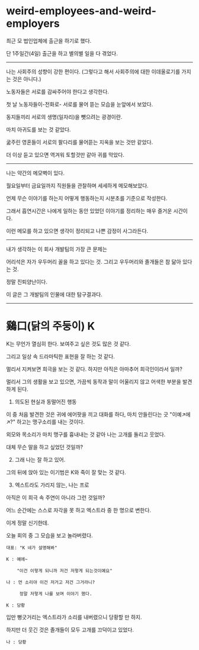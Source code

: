 weird-employees-and-weird-employers
===

최근 모 법인업체에 출근을 하기로 했다.

단 1주일간(4일) 출근을 하고 별의별 일을 다 겪었다.

---

나는 사회주의 성향이 강한 편이다. (그렇다고 해서 사회주의에 대한 이데올로기를 가지는 것은 아니다.)

노동자들은 서로를 감싸주어야 한다고 생각한다.

첫 날 노동자들이-전화로- 서로를 물어 뜯는 모습을 눈앞에서 보았다.

동지들끼리 서로의 생명(일자리)을 뺏으려는 광경이란.

마치 아귀도를 보는 것 같았다.

굶주린 영혼들이 서로의 팔다리를 물어뜯는 지옥을 보는 것만 같았다.

더 이상 듣고 있으면 역겨워 토할것만 같아 귀를 막았다.

---

나는 약간의 메모벽이 있다.

월요일부터 금요일까지 직원들을 관찰하며 세세하게 메모해보았다.

언제 무슨 이야기를 하는지 어떻게 행동하는지 시분초를 기준으로 작성한다.

그래서 흡연시간은 나에게 일하는 동안 있었던 이야기를 정리하는 매우 즐거운 시간이다.

이런 메모를 하고 있으면 생각이 정리되고 나쁜 감정이 사그라든다.

---

내가 생각하는 이 회사 개발팀의 가장 큰 문제는

어리석은 자가 우두머리 꼴을 하고 있다는 것. 그리고 우두머리와 졸개들은 참 닮아 있다는 것.

정말 진퇴양난이다.

이 글은 그 개발팀의 인물에 대한 탐구결과다.

---

#  鷄口(닭의 주둥이) K

K는 무언가 열심히 한다. 보여주고 싶은 것도 많은 것 같다.

그리고 일상 속 드라마틱한 표현을 잘 하는 것 같다.

멀리서 지켜보면 희극을 보는 것 같다. 하지만 아직은 아마추어 희극인이라서 일까?

멀리서 그의 생활을 보고 있으면, 가끔씩 동작과 말이 어울리지 않고 어색한 부분을 발견하게 된다.

1. 의도된 현실과 동떨어진 행동

이 중 처음 발견한 것은 귀에 에어팟을 끼고 대화를 하다, 마치 안들린다는 긋 "이예↗에↗?" 하고는 맹구소리를 내는 것이다.

외모와 목소리가 마치 맹구를 흉내내는 것 같아 나는 고개를 돌리고 웃었다.

대체 무슨 말을 하고 싶었던 것일까?

2. 그래 나는 잘 하고 있어.

그의 뒤에 앉아 있는 이기범은 K와 죽이 잘 맞는 것 같다.


3. 엑스트라도 가리지 않는, 나는 프로

아직은 이 희극 속 주연이 아니라 그런 것일까?

어느 순간에는 스스로 자각을 못 하고 엑스트라 중 한 명으로 변한다.

이게 정말 신기한데.

오늘 회의 중 그 모습을 보고 놀라버렸다.

```
대표: "K 네가 설명해봐"

K : 예에~

    "이건 이렇게 되니까 저건 저렇게 되는것이예요"

나 : 먼 소리야 이건 저거고 저건 그거라니?

     정말 저렇게 나를 보며 이야기 했다.

K : 당황
```

입만 뻥긋거리는 엑스트라가 소리를 내버렸으니 당황할 만 하지.

하지만 더 웃긴 것은 졸개들이 모두 고개를 끄덕이고 있었다.


```
나 : 당황
```
